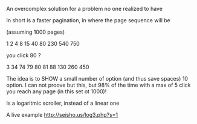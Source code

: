 An overcomplex solution for a problem no one realized to have

In short is a faster pagination, in where the page sequence will be 

(assuming 1000 pages)

1 2 4 8 15 40 80 230 540 750

you click 80 ?

3 34 74 79 80 81 88 130 260 450

The idea is to SHOW a small number of option (and thus save spaces) 10 option.
I can not proove but this, but 98% of the time with a max of 5 click you reach any page (in this set ot 1000)!

Is a logaritmic scroller, instead of a linear one

A live example http://seisho.us/log3.php?s=1
